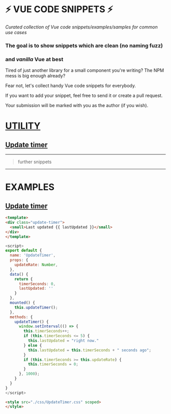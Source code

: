 # :zap: VUE CODE SNIPPETS :zap:

*Curated collection of Vue code snippets/examples/samples for common use cases*

### The goal is to show snippets which are clean (no naming fuzz)
### and _vanilla_ Vue at best


Tired of just another library for a small component you're writing?
The NPM mess is big enough already?

Fear not, let's collect handy Vue code snippets for everybody.

If you want to add your snippet, feel free to send it or create a pull request.

Your submission will be marked with you as the author (if you wish).


# [UTILITY](./utility)

## [Update timer](./utility/update-timer/UpdateTimer.md)

---
> further snippets
---


# EXAMPLES

## [Update timer](./utility/update-timer/UpdateTimer.md)

```html
<template>
<div class="update-timer">
  <small>Last updated {{ lastUpdated }}</small>
</div>
</template>
```

```javascript
<script>
export default {
  name: 'UpdateTimer',
  props: {
    updateRate: Number,
  },
  data() {
    return {
      timerSeconds: 0,
      lastUpdated: ''
    }
  },
  mounted() {
    this.updateTimer();
  },
  methods: {
    updateTimer() {
      window.setInterval(() => {
        this.timerSeconds++;
        if (this.timerSeconds <= 5) {
          this.lastUpdated = "right now."
        } else {
          this.lastUpdated = this.timerSeconds + " seconds ago";
        }
        if (this.timerSeconds >= this.updateRate) {
          this.timerSeconds = 0;
        }
      }, 1000);
    }
  }
} 
</script>
```
```html
<style src="./css/UpdateTimer.css" scoped>
</style>
```

